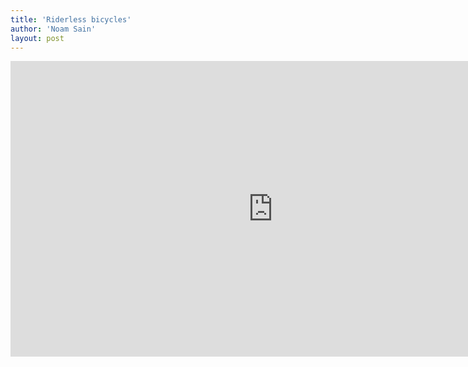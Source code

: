 ```yaml
---
title: 'Riderless bicycles'
author: 'Noam Sain'
layout: post
---
```


<iframe allow="accelerometer; autoplay; clipboard-write; encrypted-media; gyroscope; picture-in-picture; web-share" allowfullscreen="" frameborder="0" height="473" loading="lazy" src="https://www.youtube.com/embed/ZwzKn6XRH70?feature=oembed" title="First there was the Driverless Car, Now there is a Riderless Bike | CBC Radio (Comedy/Satire Skit)" width="840"></iframe>